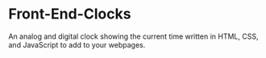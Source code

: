 # Front-End-Clocks
An analog and digital clock showing the current time written in HTML, CSS, and JavaScript to add to your webpages.
